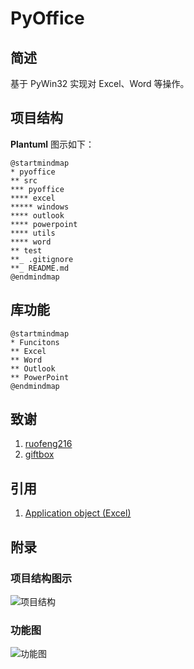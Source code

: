 # PyOffice

## 简述

基于 PyWin32 实现对 Excel、Word 等操作。

## 项目结构

**Plantuml** 图示如下：

```plantuml
@startmindmap
* pyoffice
** src
*** pyoffice
**** excel
***** windows
**** outlook
**** powerpoint
**** utils
**** word
** test
**_ .gitignore
**_ README.md
@endmindmap
```

## 库功能

```plantuml
@startmindmap
* Funcitons
** Excel
** Word
** Outlook
** PowerPoint
@endmindmap
```

## 致谢

1. [ruofeng216](https://github.com/ruofeng216)
2. [giftbox](https://github.com/giftbox)

## 引用

1. [Application object (Excel)](https://docs.microsoft.com/en-us/office/vba/api/excel.application(object))

## 附录

### 项目结构图示

![项目结构](http://plantuml.excapp.com/plantuml/svg/LOv13eGW34Ntd88r2y_W9BgSZHSm1gff1YWfDOot5yMDg_Rr__xyFil24Z2wi2HbT3feNT62CaPdjdMyRfNWRy7Vgz6b_b79JQ1TFD6lGQ82d0YZDDu5_UChnEwA5yYNEEjkGy4j4iEDq_WPlcCNdEgXrchLJW00)

### 功能图

![功能图](http://plantuml.excapp.com/plantuml/svg/SoWkIImgoStCIybDBE3IKd0hpKlEBCdFA-RIqb9mhKXEpG4nmlEBKa2qVsb9Jdv-DeWPa5-UMXIGdvbNmkMG2jGDCG40)

